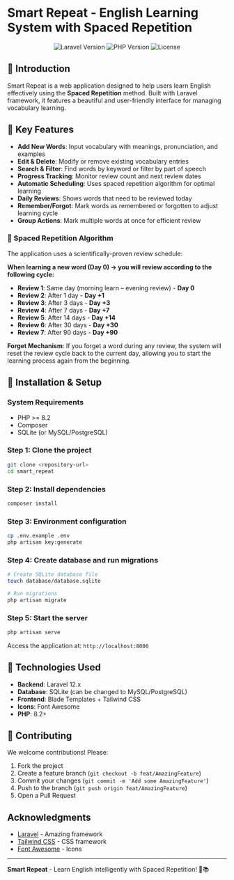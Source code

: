 # Smart Repeat - English Learning System with Spaced Repetition

<p align="center">
  <img src="https://img.shields.io/badge/Laravel-12.x-red.svg" alt="Laravel Version">
  <img src="https://img.shields.io/badge/PHP-8.2+-blue.svg" alt="PHP Version">
  <img src="https://img.shields.io/badge/License-MIT-green.svg" alt="License">
</p>

## 📖 Introduction

Smart Repeat is a web application designed to help users learn English effectively using the **Spaced Repetition** method. Built with Laravel framework, it features a beautiful and user-friendly interface for managing vocabulary learning.

## 🎯 Key Features
- **Add New Words**: Input vocabulary with meanings, pronunciation, and examples
- **Edit & Delete**: Modify or remove existing vocabulary entries
- **Search & Filter**: Find words by keyword or filter by part of speech
- **Progress Tracking**: Monitor review count and next review dates
- **Automatic Scheduling**: Uses spaced repetition algorithm for optimal learning
- **Daily Reviews**: Shows words that need to be reviewed today
- **Remember/Forgot**: Mark words as remembered or forgotten to adjust learning cycle
- **Group Actions**: Mark multiple words at once for efficient review

### 🧠 Spaced Repetition Algorithm
The application uses a scientifically-proven review schedule:

**When learning a new word (Day 0) → you will review according to the following cycle:**

- **Review 1**: Same day (morning learn – evening review) - **Day 0**
- **Review 2**: After 1 day - **Day +1**
- **Review 3**: After 3 days - **Day +3**
- **Review 4**: After 7 days - **Day +7**
- **Review 5**: After 14 days - **Day +14**
- **Review 6**: After 30 days - **Day +30**
- **Review 7**: After 90 days - **Day +90**

**Forget Mechanism**: If you forget a word during any review, the system will reset the review cycle back to the current day, allowing you to start the learning process again from the beginning.

## 🚀 Installation & Setup

### System Requirements
- PHP >= 8.2
- Composer
- SQLite (or MySQL/PostgreSQL)

### Step 1: Clone the project
```bash
git clone <repository-url>
cd smart_repeat
```

### Step 2: Install dependencies
```bash
composer install
```

### Step 3: Environment configuration
```bash
cp .env.example .env
php artisan key:generate
```

### Step 4: Create database and run migrations
```bash
# Create SQLite database file
touch database/database.sqlite

# Run migrations
php artisan migrate
```

### Step 5: Start the server
```bash
php artisan serve
```

Access the application at: `http://localhost:8000`

## 🔧 Technologies Used

- **Backend**: Laravel 12.x
- **Database**: SQLite (can be changed to MySQL/PostgreSQL)
- **Frontend**: Blade Templates + Tailwind CSS
- **Icons**: Font Awesome
- **PHP**: 8.2+

## 🤝 Contributing

We welcome contributions! Please:

1. Fork the project
2. Create a feature branch (`git checkout -b feat/AmazingFeature`)
3. Commit your changes (`git commit -m 'Add some AmazingFeature'`)
4. Push to the branch (`git push origin feat/AmazingFeature`)
5. Open a Pull Request

## Acknowledgments

- [Laravel](https://laravel.com) - Amazing framework
- [Tailwind CSS](https://tailwindcss.com) - CSS framework
- [Font Awesome](https://fontawesome.com) - Icons

---

**Smart Repeat** - Learn English intelligently with Spaced Repetition! 🧠📚
